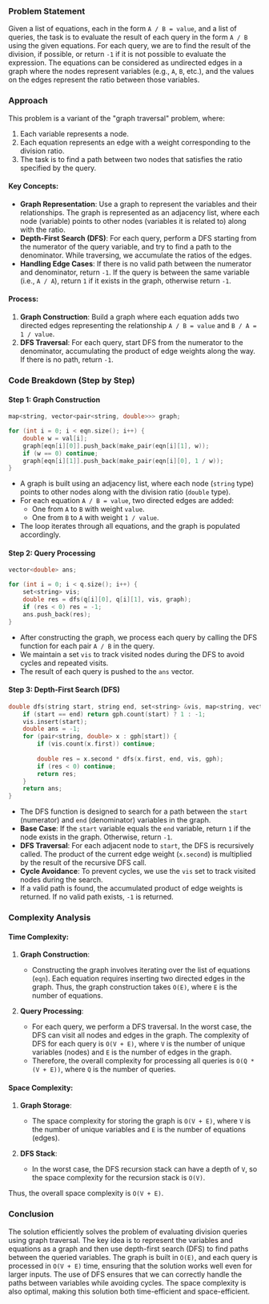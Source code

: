 ### Problem Statement

Given a list of equations, each in the form `A / B = value`, and a list of queries, the task is to evaluate the result of each query in the form `A / B` using the given equations. For each query, we are to find the result of the division, if possible, or return `-1` if it is not possible to evaluate the expression. The equations can be considered as undirected edges in a graph where the nodes represent variables (e.g., `A`, `B`, etc.), and the values on the edges represent the ratio between those variables.

### Approach

This problem is a variant of the "graph traversal" problem, where:
1. Each variable represents a node.
2. Each equation represents an edge with a weight corresponding to the division ratio.
3. The task is to find a path between two nodes that satisfies the ratio specified by the query.

#### Key Concepts:
- **Graph Representation**: Use a graph to represent the variables and their relationships. The graph is represented as an adjacency list, where each node (variable) points to other nodes (variables it is related to) along with the ratio.
- **Depth-First Search (DFS)**: For each query, perform a DFS starting from the numerator of the query variable, and try to find a path to the denominator. While traversing, we accumulate the ratios of the edges.
- **Handling Edge Cases**: If there is no valid path between the numerator and denominator, return `-1`. If the query is between the same variable (i.e., `A / A`), return `1` if it exists in the graph, otherwise return `-1`.

#### Process:
1. **Graph Construction**: Build a graph where each equation adds two directed edges representing the relationship `A / B = value` and `B / A = 1 / value`.
2. **DFS Traversal**: For each query, start DFS from the numerator to the denominator, accumulating the product of edge weights along the way. If there is no path, return `-1`.

### Code Breakdown (Step by Step)

#### Step 1: Graph Construction

```cpp
map<string, vector<pair<string, double>>> graph;

for (int i = 0; i < eqn.size(); i++) {
    double w = val[i];
    graph[eqn[i][0]].push_back(make_pair(eqn[i][1], w));
    if (w == 0) continue;
    graph[eqn[i][1]].push_back(make_pair(eqn[i][0], 1 / w));
}
```
- A graph is built using an adjacency list, where each node (`string` type) points to other nodes along with the division ratio (`double` type).
- For each equation `A / B = value`, two directed edges are added:
  - One from `A` to `B` with weight `value`.
  - One from `B` to `A` with weight `1 / value`.
- The loop iterates through all equations, and the graph is populated accordingly.

#### Step 2: Query Processing

```cpp
vector<double> ans;

for (int i = 0; i < q.size(); i++) {
    set<string> vis;
    double res = dfs(q[i][0], q[i][1], vis, graph);
    if (res < 0) res = -1;
    ans.push_back(res);
}
```
- After constructing the graph, we process each query by calling the DFS function for each pair `A / B` in the query.
- We maintain a set `vis` to track visited nodes during the DFS to avoid cycles and repeated visits.
- The result of each query is pushed to the `ans` vector.

#### Step 3: Depth-First Search (DFS)

```cpp
double dfs(string start, string end, set<string> &vis, map<string, vector<pair<string, double>>> &gph) {
    if (start == end) return gph.count(start) ? 1 : -1;
    vis.insert(start);
    double ans = -1;
    for (pair<string, double> x : gph[start]) {
        if (vis.count(x.first)) continue;
        
        double res = x.second * dfs(x.first, end, vis, gph);
        if (res < 0) continue;
        return res;
    }
    return ans;
}
```
- The DFS function is designed to search for a path between the `start` (numerator) and `end` (denominator) variables in the graph.
- **Base Case**: If the `start` variable equals the `end` variable, return `1` if the node exists in the graph. Otherwise, return `-1`.
- **DFS Traversal**: For each adjacent node to `start`, the DFS is recursively called. The product of the current edge weight (`x.second`) is multiplied by the result of the recursive DFS call.
- **Cycle Avoidance**: To prevent cycles, we use the `vis` set to track visited nodes during the search.
- If a valid path is found, the accumulated product of edge weights is returned. If no valid path exists, `-1` is returned.

### Complexity Analysis

#### Time Complexity:
1. **Graph Construction**: 
   - Constructing the graph involves iterating over the list of equations (`eqn`). Each equation requires inserting two directed edges in the graph. Thus, the graph construction takes `O(E)`, where `E` is the number of equations.
   
2. **Query Processing**:
   - For each query, we perform a DFS traversal. In the worst case, the DFS can visit all nodes and edges in the graph. The complexity of DFS for each query is `O(V + E)`, where `V` is the number of unique variables (nodes) and `E` is the number of edges in the graph.
   - Therefore, the overall complexity for processing all queries is `O(Q * (V + E))`, where `Q` is the number of queries.

#### Space Complexity:
1. **Graph Storage**: 
   - The space complexity for storing the graph is `O(V + E)`, where `V` is the number of unique variables and `E` is the number of equations (edges).
   
2. **DFS Stack**: 
   - In the worst case, the DFS recursion stack can have a depth of `V`, so the space complexity for the recursion stack is `O(V)`.

Thus, the overall space complexity is `O(V + E)`.

### Conclusion

The solution efficiently solves the problem of evaluating division queries using graph traversal. The key idea is to represent the variables and equations as a graph and then use depth-first search (DFS) to find paths between the queried variables. The graph is built in `O(E)`, and each query is processed in `O(V + E)` time, ensuring that the solution works well even for larger inputs. The use of DFS ensures that we can correctly handle the paths between variables while avoiding cycles. The space complexity is also optimal, making this solution both time-efficient and space-efficient.